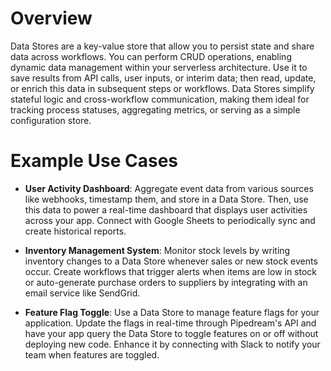 # Overview

Data Stores are a key-value store that allow you to persist state and share data across workflows. You can perform CRUD operations, enabling dynamic data management within your serverless architecture. Use it to save results from API calls, user inputs, or interim data; then read, update, or enrich this data in subsequent steps or workflows. Data Stores simplify stateful logic and cross-workflow communication, making them ideal for tracking process statuses, aggregating metrics, or serving as a simple configuration store.

# Example Use Cases

- **User Activity Dashboard**: Aggregate event data from various sources like webhooks, timestamp them, and store in a Data Store. Then, use this data to power a real-time dashboard that displays user activities across your app. Connect with Google Sheets to periodically sync and create historical reports.

- **Inventory Management System**: Monitor stock levels by writing inventory changes to a Data Store whenever sales or new stock events occur. Create workflows that trigger alerts when items are low in stock or auto-generate purchase orders to suppliers by integrating with an email service like SendGrid.

- **Feature Flag Toggle**: Use a Data Store to manage feature flags for your application. Update the flags in real-time through Pipedream's API and have your app query the Data Store to toggle features on or off without deploying new code. Enhance it by connecting with Slack to notify your team when features are toggled.
